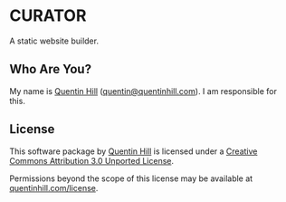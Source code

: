 # CURATOR #

A static website builder.


## Who Are You? ##

My name is [Quentin Hill][1] ([quentin@quentinhill.com][2]). I am responsible for this.


## License ##

This software package by [Quentin Hill][1] is licensed under a [Creative Commons Attribution 3.0 Unported License][4].

Permissions beyond the scope of this license may be available at [quentinhill.com/license][3].




[1]:http://quentinhill.com
[2]:mailto:quentin@quentinhill.com
[3]:http://quentinhill.com/;ocemse
[4]:http://creativecommons.org/licenses/by/3.0/

